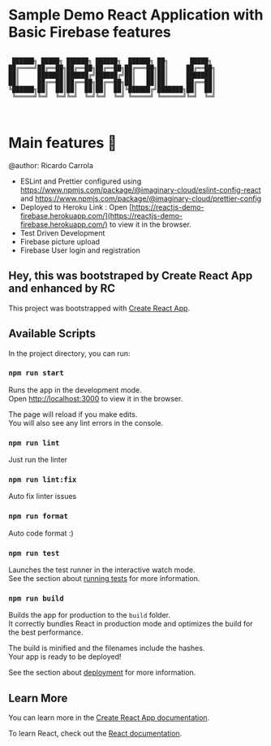 # Sample Demo React Application with Basic Firebase features
``` 

 ██████╗ █████╗ ██████╗ ██████╗  ██████╗ ██╗      █████╗ 
██╔════╝██╔══██╗██╔══██╗██╔══██╗██╔═══██╗██║     ██╔══██╗
██║     ███████║██████╔╝██████╔╝██║   ██║██║     ███████║
██║     ██╔══██║██╔══██╗██╔══██╗██║   ██║██║     ██╔══██║
╚██████╗██║  ██║██║  ██║██║  ██║╚██████╔╝███████╗██║  ██║
 ╚═════╝╚═╝  ╚═╝╚═╝  ╚═╝╚═╝  ╚═╝ ╚═════╝ ╚══════╝╚═╝  ╚═╝
                                                         
 
```
# Main features :rocket:

@author: Ricardo Carrola 

- ESLint and Prettier configured using https://www.npmjs.com/package/@imaginary-cloud/eslint-config-react and https://www.npmjs.com/package/@imaginary-cloud/prettier-config
- Deployed to Heroku Link : Open [https://reactjs-demo-firebase.herokuapp.com/](https://reactjs-demo-firebase.herokuapp.com/) to view it in the browser.
- Test Driven Development
- Firebase picture upload
- Firebase User login and registration
  

## Hey, this was bootstraped by Create React App and enhanced by RC 

This project was bootstrapped with [Create React App](https://github.com/facebook/create-react-app).

## Available Scripts

In the project directory, you can run:

### `npm run start`

Runs the app in the development mode.\
Open [http://localhost:3000](http://localhost:3000) to view it in the browser.

The page will reload if you make edits.\
You will also see any lint errors in the console.

### `npm run lint`

Just run the linter

### `npm run lint:fix`

Auto fix linter issues

### `npm run format`

Auto code format :)

### `npm run test`

Launches the test runner in the interactive watch mode.\
See the section about [running tests](https://facebook.github.io/create-react-app/docs/running-tests) for more information.

### `npm run build`

Builds the app for production to the `build` folder.\
It correctly bundles React in production mode and optimizes the build for the best performance.

The build is minified and the filenames include the hashes.\
Your app is ready to be deployed!

See the section about [deployment](https://facebook.github.io/create-react-app/docs/deployment) for more information.

## Learn More

You can learn more in the [Create React App documentation](https://facebook.github.io/create-react-app/docs/getting-started).

To learn React, check out the [React documentation](https://reactjs.org/).
